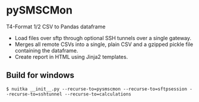 # pySMSCMon

T4-Format 1/2 CSV to Pandas dataframe

- Load files over sftp through optional SSH tunnels over a single gateway.
- Merges all remote CSVs into a single, plain CSV and a gzipped pickle file
containing the dataframe.
- Create report in HTML using Jinja2 templates.


## Build for windows

    $ nuitka __init__.py --recurse-to=pysmscmon --recurse-to=sftpsession --recurse-to=sshtunnel --recurse-to=calculations